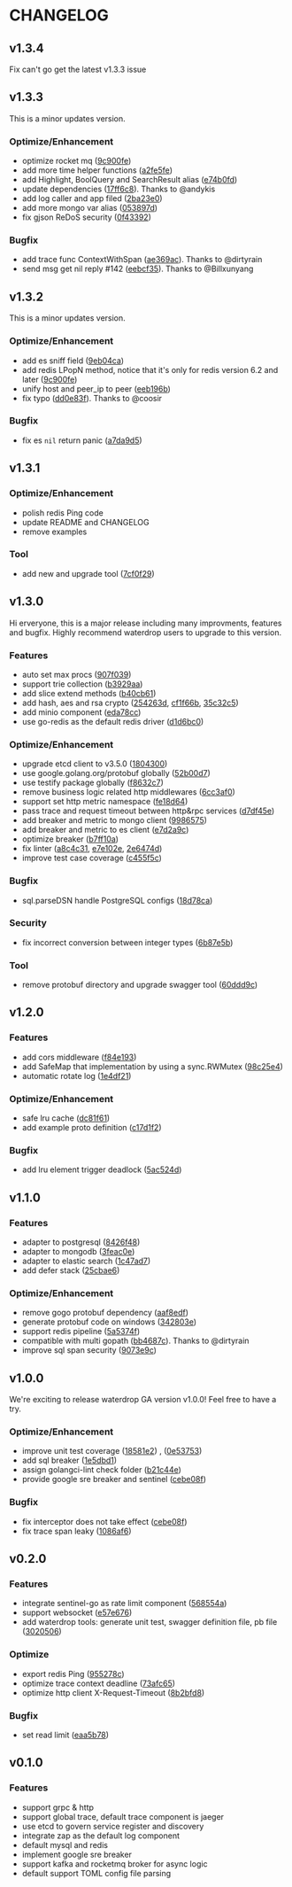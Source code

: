 # CHANGELOG


## v1.3.4

Fix can't go get the latest v1.3.3 issue


## v1.3.3

This is a minor updates version.

### Optimize/Enhancement
- optimize rocket mq ([9c900fe](https://github.com/UnderTreeTech/waterdrop/pull/139))
- add more time helper functions ([a2fe5fe](https://github.com/UnderTreeTech/waterdrop/pull/138))
- add Highlight, BoolQuery and SearchResult alias ([e74b0fd](https://github.com/UnderTreeTech/waterdrop/pull/137))
- update dependencies ([17ff6c8](https://github.com/UnderTreeTech/waterdrop/pull/141)). Thanks to @andykis
- add log caller and app filed ([2ba23e0](https://github.com/UnderTreeTech/waterdrop/commit/2ba23e0da10dba65e37176e166102da9ceec8b7a))
- add more mongo var alias ([053897d](https://github.com/UnderTreeTech/waterdrop/commit/053897d565643c224817fad71a8f2add31488bcd))
- fix gjson ReDoS security ([0f43392](https://github.com/UnderTreeTech/waterdrop/pull/143))

### Bugfix
- add trace func ContextWithSpan ([ae369ac](https://github.com/UnderTreeTech/waterdrop/pull/136)). Thanks to @dirtyrain
- send msg get nil reply #142 ([eebcf35](https://github.com/UnderTreeTech/waterdrop/commit/eebcf356db57a755e3a9ce72c27d2af025d998f8)). Thanks to @Billxunyang


## v1.3.2

This is a minor updates version.

### Optimize/Enhancement
- add es sniff field ([9eb04ca](https://github.com/UnderTreeTech/waterdrop/commit/9eb04caf29ba620c2919a1fa54cf49a0e768a91c))
- add redis LPopN method, notice that it's only for redis version 6.2 and later ([9c900fe](https://github.com/UnderTreeTech/waterdrop/commit/9c900fe849971401409df947b263607a0b0becf0))
- unify host and peer_ip to peer ([eeb196b](https://github.com/UnderTreeTech/waterdrop/commit/eeb196bcbf48e41411b6ed2a603cf35cbe285fe0))
- fix typo ([dd0e83f](https://github.com/UnderTreeTech/waterdrop/pull/134)). Thanks to @coosir

### Bugfix
- fix es `nil` return panic ([a7da9d5](https://github.com/UnderTreeTech/waterdrop/commit/a7da9d5120ea3929faa36b3693d5211b71e090f8))


## v1.3.1

### Optimize/Enhancement
- polish redis Ping code
- update README and CHANGELOG
- remove examples

### Tool
- add new and upgrade tool ([7cf0f29](https://github.com/UnderTreeTech/waterdrop/pull/132))

## v1.3.0

Hi erveryone, this is a major release including many improvments, features and bugfix. Highly recommend waterdrop users to upgrade to this version.

### Features
- auto set max procs ([907f039](https://github.com/UnderTreeTech/waterdrop/pull/98))
- support trie collection ([b3929aa](https://github.com/UnderTreeTech/waterdrop/pull/100))
- add slice extend methods ([b40cb61](https://github.com/UnderTreeTech/waterdrop/pull/104))
- add hash, aes and rsa crypto ([254263d](https://github.com/UnderTreeTech/waterdrop/pull/107), [cf1f66b](https://github.com/UnderTreeTech/waterdrop/pull/105), [35c32c5](https://github.com/UnderTreeTech/waterdrop/pull/106))
- add minio component ([eda78cc](https://github.com/UnderTreeTech/waterdrop/pull/123))
- use go-redis as the default redis driver ([d1d6bc0](https://github.com/UnderTreeTech/waterdrop/pull/124))

### Optimize/Enhancement
- upgrade etcd client to v3.5.0 ([1804300](https://github.com/UnderTreeTech/waterdrop/pull/95))
- use google.golang.org/protobuf globally  ([52b00d7](https://github.com/UnderTreeTech/waterdrop/pull/96))
- use testify package globally  ([f8632c7](https://github.com/UnderTreeTech/waterdrop/pull/109))
- remove business logic related http middlewares  ([6cc3af0](https://github.com/UnderTreeTech/waterdrop/pull/110))
- support set http metric namespace ([fe18d64](https://github.com/UnderTreeTech/waterdrop/pull/113))
- pass trace and request timeout between http&rpc services ([d7df45e](https://github.com/UnderTreeTech/waterdrop/pull/114))
- add breaker and metric to mongo client ([9986575](https://github.com/UnderTreeTech/waterdrop/pull/126))
- add breaker and metric to es client ([e7d2a9c](https://github.com/UnderTreeTech/waterdrop/pull/129))
- optimize breaker ([b7ff10a](https://github.com/UnderTreeTech/waterdrop/pull/130))
- fix linter ([a8c4c31](https://github.com/UnderTreeTech/waterdrop/pull/127), [e7e102e](https://github.com/UnderTreeTech/waterdrop/pull/125), [2e6474d](https://github.com/UnderTreeTech/waterdrop/pull/111))
- improve test case coverage ([c455f5c](https://github.com/UnderTreeTech/waterdrop/pull/121))

### Bugfix
- sql.parseDSN handle PostgreSQL configs ([18d78ca](https://github.com/UnderTreeTech/waterdrop/pull/117))

### Security
- fix incorrect conversion between integer types ([6b87e5b](https://github.com/UnderTreeTech/waterdrop/pull/102))

### Tool
- remove protobuf directory and upgrade swagger tool ([60ddd9c](https://github.com/UnderTreeTech/waterdrop/pull/108))


## v1.2.0

### Features
- add cors middleware ([f84e193](https://github.com/UnderTreeTech/waterdrop/pull/90))
- add SafeMap that implementation by using a sync.RWMutex ([98c25e4](https://github.com/UnderTreeTech/waterdrop/pull/91))
- automatic rotate log ([1e4df21](https://github.com/UnderTreeTech/waterdrop/pull/84))

### Optimize/Enhancement
- safe lru cache ([dc81f61](https://github.com/UnderTreeTech/waterdrop/pull/87))
- add example proto definition ([c17d1f2](https://github.com/UnderTreeTech/waterdrop/pull/92))

### Bugfix
- add lru element trigger deadlock ([5ac524d](https://github.com/UnderTreeTech/waterdrop/pull/89))


## v1.1.0

### Features
- adapter to postgresql ([8426f48](https://github.com/UnderTreeTech/waterdrop/pull/71))
- adapter to mongodb ([3feac0e](https://github.com/UnderTreeTech/waterdrop/pull/75))
- adapter to elastic search ([1c47ad7](https://github.com/UnderTreeTech/waterdrop/pull/79))
- add defer stack ([25cbae6](https://github.com/UnderTreeTech/waterdrop/pull/72))

### Optimize/Enhancement
- remove gogo protobuf dependency ([aaf8edf](https://github.com/UnderTreeTech/waterdrop/pull/70))
- generate protobuf code on windows ([342803e](https://github.com/UnderTreeTech/waterdrop/pull/76))
- support redis pipeline ([5a5374f](https://github.com/UnderTreeTech/waterdrop/pull/82))
- compatible with multi gopath ([bb4687c](https://github.com/UnderTreeTech/waterdrop/pull/80)). Thanks to @dirtyrain
- improve sql span security ([9073e9c](https://github.com/UnderTreeTech/waterdrop/pull/73))


## v1.0.0

We're exciting to release waterdrop GA version v1.0.0! Feel free to have a try.

### Optimize/Enhancement
- improve unit test coverage ([18581e2](https://github.com/UnderTreeTech/waterdrop/pull/63)) , ([0e53753](https://github.com/UnderTreeTech/waterdrop/pull/64))
- add sql breaker ([1e5dbd1](https://github.com/UnderTreeTech/waterdrop/pull/57))
- assign golangci-lint check folder ([b21c44e](https://github.com/UnderTreeTech/waterdrop/pull/56))
- provide google sre breaker and sentinel ([cebe08f](https://github.com/UnderTreeTech/waterdrop/pull/61))

### Bugfix
- fix interceptor does not take effect ([cebe08f](https://github.com/UnderTreeTech/waterdrop/pull/61))
- fix trace span leaky ([1086af6](https://github.com/UnderTreeTech/waterdrop/pull/60))


## v0.2.0

### Features
- integrate sentinel-go as rate limit component ([568554a](https://github.com/UnderTreeTech/waterdrop/pull/54))
- support websocket ([e57e676](https://github.com/UnderTreeTech/waterdrop/pull/39))
- add waterdrop tools: generate unit test, swagger definition file, pb file ([3020506](https://github.com/UnderTreeTech/waterdrop/pull/36))

### Optimize
- export redis Ping ([955278c](https://github.com/UnderTreeTech/waterdrop/pull/52))
- optimize trace context deadline ([73afc65](https://github.com/UnderTreeTech/waterdrop/pull/42))
- optimize http client X-Request-Timeout ([8b2bfd8](https://github.com/UnderTreeTech/waterdrop/pull/44))

### Bugfix
- set read limit ([eaa5b78](https://github.com/UnderTreeTech/waterdrop/pull/33))


## v0.1.0

### Features
- support grpc & http
- support global trace, default trace component is jaeger
- use etcd to govern service register and discovery
- integrate zap as the default log component
- default mysql and redis
- implement google sre breaker
- support kafka and rocketmq broker for async logic
- default support TOML config file parsing



 